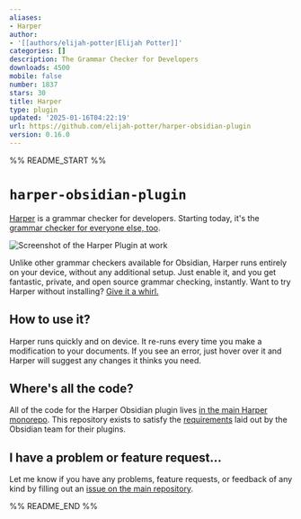 ```yaml
---
aliases:
- Harper
author:
- '[[authors/elijah-potter|Elijah Potter]]'
categories: []
description: The Grammar Checker for Developers
downloads: 4500
mobile: false
number: 1837
stars: 30
title: Harper
type: plugin
updated: '2025-01-16T04:22:19'
url: https://github.com/elijah-potter/harper-obsidian-plugin
version: 0.16.0
---
```


%% README_START %%

# `harper-obsidian-plugin`

[Harper](https://github.com/automattic/harper) is a grammar checker for developers.
Starting today, it's the [grammar checker for everyone else, too](https://writewithharper.com/docs/integrations/obsidian/).

![Screenshot of the Harper Plugin at work](https://raw.githubusercontent.com/elijah-potter/harper-obsidian-plugin/HEAD/screenshot.webp)

Unlike other grammar checkers available for Obsidian, Harper runs entirely on your device, without any additional setup. Just enable it, and you get fantastic, private, and open source grammar checking, instantly.
Want to try Harper without installing? [Give it a whirl.](https://writewithharper.com)

## How to use it?

Harper runs quickly and on device.
It re-runs every time you make a modification to your documents.
If you see an error, just hover over it and Harper will suggest any changes it thinks you need.

## Where's all the code?

All of the code for the Harper Obsidian plugin lives [in the main Harper monorepo](https://github.com/automattic/harper/tree/master/packages/obsidian-plugin).
This repository exists to satisfy the [requirements](https://docs.obsidian.md/Plugins/Releasing/Submit+your+plugin) laid out by the Obsidian team for their plugins.

## I have a problem or feature request...

Let me know if you have any problems, feature requests, or feedback of any kind by filling out an [issue on the main repository](https://github.com/automattic/harper/issues/new).


%% README_END %%